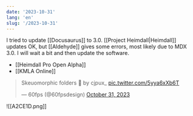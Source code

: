 ```yaml
---
date: '2023-10-31'
lang: 'en'
slug: '/2023-10-31'
---
```


I tried to update [[Docusaurus]] to 3.0. [[Project Heimdall|Heimdall]] updates OK, but [[Aldehyde]] gives some errors, most likely due to MDX 3.0. I will wait a bit and then update the software.

- [[Heimdall Pro Open Alpha]]
- [[KMLA Online]]

<blockquote class="twitter-tweet">

Skeuomorphic folders 📝 by cjpux\_ <a href="https://t.co/5yya6xXb6T">pic.twitter.com/5yya6xXb6T</a>

&mdash; 60fps (@60fpsdesign) <a href="https://twitter.com/60fpsdesign/status/1719393655876932043?ref_src=twsrc%5Etfw">October 31, 2023</a>

</blockquote>

![[A2CE1D.png]]
